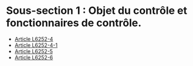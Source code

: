 # Sous-section 1 : Objet du contrôle et fonctionnaires de contrôle.

* [Article L6252-4](./LEGIARTI000028699389.md)
* [Article L6252-4-1](./LEGIARTI000029355053.md)
* [Article L6252-5](./LEGIARTI000006904116.md)
* [Article L6252-6](./LEGIARTI000028699386.md)
